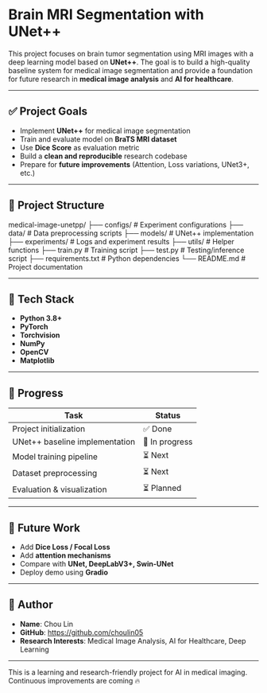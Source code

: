 # Brain MRI Segmentation with UNet++

This project focuses on brain tumor segmentation using MRI images with a deep learning model based on **UNet++**. The goal is to build a high-quality baseline system for medical image segmentation and provide a foundation for future research in **medical image analysis** and **AI for healthcare**.

---

## ✅ Project Goals
- Implement **UNet++** for medical image segmentation
- Train and evaluate model on **BraTS MRI dataset**
- Use **Dice Score** as evaluation metric
- Build a **clean and reproducible** research codebase
- Prepare for **future improvements** (Attention, Loss variations, UNet3+, etc.)

---

## 📂 Project Structure

medical-image-unetpp/
├── configs/ # Experiment configurations
├── data/ # Data preprocessing scripts
├── models/ # UNet++ implementation
├── experiments/ # Logs and experiment results
├── utils/ # Helper functions
├── train.py # Training script
├── test.py # Testing/inference script
├── requirements.txt # Python dependencies
└── README.md # Project documentation


---

## 🔧 Tech Stack
- **Python 3.8+**
- **PyTorch**
- **Torchvision**
- **NumPy**
- **OpenCV**
- **Matplotlib**

---

## 🚀 Progress
| Task | Status |
|------|--------|
| Project initialization | ✅ Done |
| UNet++ baseline implementation | 🔄 In progress |
| Model training pipeline | ⏳ Next |
| Dataset preprocessing | ⏳ Next |
| Evaluation & visualization | ⏳ Planned |

---

## 📌 Future Work
- Add **Dice Loss / Focal Loss**
- Add **attention mechanisms**
- Compare with **UNet, DeepLabV3+, Swin-UNet**
- Deploy demo using **Gradio**

---

## 🧠 Author
- **Name**: Chou Lin
- **GitHub**: https://github.com/choulin05  
- **Research Interests**: Medical Image Analysis, AI for Healthcare, Deep Learning

---

This is a learning and research-friendly project for AI in medical imaging. Continuous improvements are coming 🔥
